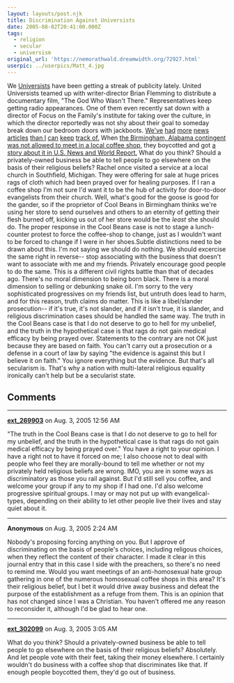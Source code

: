```yaml
---
layout: layouts/post.njk
title: Discrimination Against Universists
date: 2005-08-02T20:41:00.000Z
tags:
  - religion
  - secular
  - universism
original_url: 'https://nemorathwald.dreamwidth.org/72927.html'
userpic: ../userpics/Matt_4.jpg
---
```

We [Universists](http://www.universism.org) have been getting a streak of publicity lately. United Universists teamed up with writer-director Brian Flemming to distribute a documentary film, "The God Who Wasn't There." Representatives keep getting radio appearances. One of them even recently sat down with a director of Focus on the Family's institute for taking over the culture, in which the director reportedly was not shy about their goal to someday break down our bedroom doors with jackboots. [We've](http://universist.org/nytimes121204.htm) [had](http://www.signonsandiego.com/uniontrib/20050602/news_lz1c02vox.html) [more](http://universist.org/birminghampost-herald.htm) [news](http://www.universism.org/cover.htm) [articles](http://www.stnews.org/articles.php?article_id=590) [than I](http://www.universism.org/foxnewslive.htm) [can](http://www.bbc.co.uk/berkshire/faith/05/universist.shtml) [keep](http://www.usnews.com/usnews/culture/articles/050808/8secular.b.htm) [track of.](http://www.universism.org/larslarson.htm) When [the Birmingham, Alabama contingent was not allowed to meet in a local coffee shop,](http://universist.org/coolbeans.htm) they boycotted and got [a story about it in U.S. News and World Report.](http://www.usnews.com/usnews/culture/articles/050802/2religion.htm) What do you think? Should a privately-owned business be able to tell people to go elsewhere on the basis of their religious beliefs? Rachel once visited a service at a local church in Southfield, Michigan. They were offering for sale at huge prices rags of cloth which had been prayed over for healing purposes. If I ran a coffee shop I'm not sure I'd want it to be the hub of activity for door-to-door evangelists from their church. Well, what's good for the goose is good for the gander, so if the proprietor of Cool Beans in Birmingham thinks we're using her store to send ourselves and others to an eternity of getting their flesh burned off, kicking us out of her store would be the _least_ she should do. The proper response in the Cool Beans case is not to stage a lunch-counter protest to force the coffee-shop to change, just as I wouldn't want to be forced to change if I were in her shoes.Subtle distinctions need to be drawn about this. I'm not saying we should do nothing. We should excercise the same right in reverse-- stop associating with the business that doesn't want to associate with me and my friends. Privately encourage good people to do the same. This is a different civil rights battle than that of decades ago. There's no moral dimension to being born black. There is a moral dimension to selling or debunking snake oil. I'm sorry to the very sophisticated progressives on my friends list, but untruth does lead to harm, and for this reason, truth claims do matter. This is like a libel/slander prosecution-- if it's true, it's not slander, and if it isn't true, it is slander, and religious discrimination cases should be handled the same way. The truth in the Cool Beans case is that I do not deserve to go to hell for my unbelief, and the truth in the hypothetical case is that rags do not gain medical efficacy by being prayed over. Statements to the contrary are not OK just because they are based on faith. You can't carry out a prosecution or a defense in a court of law by saying "the evidence is against this but I believe it on faith." You ignore everything but the evidence. But that's all secularism is. That's why a nation with multi-lateral religious equality ironically can't help but be a secularist state.

## Comments

---

**[ext_269903](https://www.dreamwidth.org/users/ext_269903)** on Aug. 3, 2005 12:56 AM

"The truth in the Cool Beans case is that I do not deserve to go to hell for my unbelief, and the truth in the hypothetical case is that rags do not gain medical efficacy by being prayed over." You have a right to your opinion. I have a right not to have it forced on me; I also choose not to deal with people who feel they are morally-bound to tell me whether or not my privately held religious beliefs are wrong. IMO, you are in some ways as discriminatory as those you rail against. But I'd still sell you coffee, and welcome your group if any to my shop if I had one. I'd also welcome progressive spiritual groups. I may or may not put up with evangelical-types, depending on their ability to let other people live their lives and stay quiet about it.

---

**Anonymous** on Aug. 3, 2005 2:24 AM

Nobody's proposing forcing anything on you. But I approve of discriminating on the basis of people's choices, including religous choices, when they reflect the content of their character. I made it clear in this journal entry that in this case I side with the preachers, so there's no need to remind me. Would you want meetings of an anti-homosexual hate group gathering in one of the numerous homosexual coffee shops in this area? It's their religious belief, but I bet it would drive away business and defeat the purpose of the establishment as a refuge from them. This is an opinion that has not changed since I was a Christian. You haven't offered me any reason to reconsider it, although I'd be glad to hear one.

---

**[ext_302099](https://www.dreamwidth.org/users/ext_302099)** on Aug. 3, 2005 3:05 AM

What do you think? Should a privately-owned business be able to tell people to go elsewhere on the basis of their religious beliefs? Absolutely. And let people vote with their feet, taking their money elsewhere. I certainly wouldn't do business with a coffee shop that discriminates like that. If enough people boycotted them, they'd go out of business.
